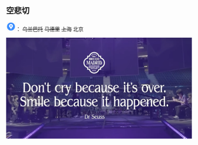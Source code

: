 ## 空悲切

![image-20240603164025316](assets/image-20240603164025316.png)： ~~乌兰巴托~~ ~~马德里~~ ~~上海~~ 北京

![084be0410b90c82aa719f88ee3cb8d1](assets/084be0410b90c82aa719f88ee3cb8d1.png)